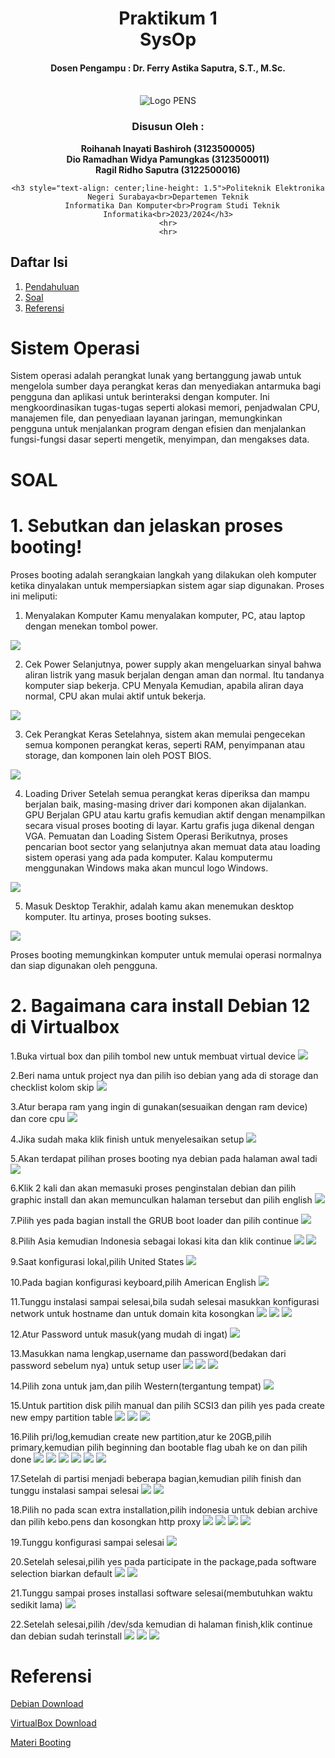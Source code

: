 <div align="center">
    <h1 style="text-align: center;font-weight: bold">Praktikum 1<br>SysOp</h1>
    <h4 style="text-align: center;">Dosen Pengampu : Dr. Ferry Astika Saputra, S.T., M.Sc.</h4>
  </div>
  <br />
  <div align="center">
    <img src="Logo_PENS.png" alt="Logo PENS">
    <h3 style="text-align: center;">Disusun Oleh : </h3>
    <p style="text-align: center;">
      <strong>Roihanah Inayati Bashiroh (3123500005)</strong><br>
      <strong>Dio Ramadhan Widya Pamungkas (3123500011)</strong><br>
      <strong>Ragil Ridho Saputra (3122500016)</strong>
    </p>
  
    <h3 style="text-align: center;line-height: 1.5">Politeknik Elektronika Negeri Surabaya<br>Departemen Teknik
      Informatika Dan Komputer<br>Program Studi Teknik Informatika<br>2023/2024</h3>
    <hr>
    <hr>
  </div>
  
  ## Daftar Isi
  1. [Pendahuluan](#sistem-operasi)
  2. [Soal](#soal)
  3. [Referensi](#referensi)
  
  
  # Sistem Operasi
  Sistem operasi adalah perangkat lunak yang bertanggung jawab untuk mengelola sumber daya perangkat keras dan menyediakan
  antarmuka bagi pengguna dan aplikasi untuk berinteraksi dengan komputer. Ini mengkoordinasikan tugas-tugas seperti
  alokasi memori, penjadwalan CPU, manajemen file, dan penyediaan layanan jaringan, memungkinkan pengguna untuk
  menjalankan program dengan efisien dan menjalankan fungsi-fungsi dasar seperti mengetik, menyimpan, dan mengakses data.
  
  # SOAL
  # 1. Sebutkan dan jelaskan proses booting!
  Proses booting adalah serangkaian langkah yang dilakukan oleh komputer ketika dinyalakan untuk mempersiapkan sistem agar
  siap digunakan. Proses ini meliputi:
  
  1. Menyalakan Komputer
  Kamu menyalakan komputer, PC, atau laptop dengan menekan tombol power.
  <img src="Screenshot (785).png">
  
  2. Cek Power
  Selanjutnya, power supply akan mengeluarkan sinyal bahwa aliran listrik yang masuk berjalan dengan aman dan normal. Itu
  tandanya komputer siap bekerja.
     CPU Menyala
  Kemudian, apabila aliran daya normal, CPU akan mulai aktif untuk bekerja.
  <img src="Screenshot (786).png">
  
  3. Cek Perangkat Keras
  Setelahnya, sistem akan memulai pengecekan semua komponen perangkat keras, seperti RAM, penyimpanan atau storage, dan
  komponen lain oleh POST BIOS.
  <img src="Screenshot (787).png">
  
  4. Loading Driver
  Setelah semua perangkat keras diperiksa dan mampu berjalan baik, masing-masing driver dari komponen akan dijalankan.
     GPU Berjalan
  GPU atau kartu grafis kemudian aktif dengan menampilkan secara visual proses booting di layar. Kartu grafis juga dikenal
  dengan VGA.
     Pemuatan dan Loading Sistem Operasi
  Berikutnya, proses pencarian boot sector yang selanjutnya akan memuat data atau loading sistem operasi yang ada pada
  komputer. Kalau komputermu menggunakan Windows maka akan muncul logo Windows.
  <img src="Screenshot (788).png">
  
  5. Masuk Desktop
  Terakhir, adalah kamu akan menemukan desktop komputer. Itu artinya, proses booting sukses.
  <img src="Screenshot (789).png">
  
  Proses booting memungkinkan komputer untuk memulai operasi normalnya dan siap digunakan oleh pengguna.
  
  # 2. Bagaimana cara install Debian 12 di Virtualbox
  
  1.Buka virtual box dan pilih tombol new untuk membuat virtual device
  <img src="picture1.png">
  
  2.Beri nama untuk project nya dan pilih iso debian yang ada di storage dan checklist kolom skip
  <img src="picture2.png">
  
  3.Atur berapa ram yang ingin di gunakan(sesuaikan dengan ram device) dan core cpu
  <img src="picture3.png">
  
  4.Jika sudah maka klik finish untuk menyelesaikan setup
  <img src="picture 4.png">
  
  5.Akan terdapat pilihan proses booting nya debian pada halaman awal tadi
  <img src="picture 5.png">
  
  6.Klik 2 kali dan akan memasuki proses penginstalan debian dan pilih graphic install dan akan memunculkan halaman
  tersebut dan pilih english
  <img src="picture 6.png">
  
  7.Pilih yes pada bagian install the GRUB boot loader dan pilih continue
  <img src="picture 7.png">
  
  8.Pilih Asia kemudian Indonesia sebagai lokasi kita dan klik continue
  <img src="picture 8.png">
  <img src="picture 9.png">
  
  9.Saat konfigurasi lokal,pilih United States
  <img src="picture 10.png">
  
  10.Pada bagian konfigurasi keyboard,pilih American English
  <img src="picture 11.png">
  
  11.Tunggu instalasi sampai selesai,bila sudah selesai masukkan konfigurasi network untuk hostname dan untuk domain kita
  kosongkan
  <img src="picture 12.png">
  <img src="picture 13.png">
  <img src="picture 14.png">
  
  12.Atur Password untuk masuk(yang mudah di ingat)
  <img src="picture 15.png">
  
  13.Masukkan nama lengkap,username dan password(bedakan dari password sebelum nya) untuk setup user
  <img src="picture 16.png">
  <img src="picture 17.png">
  <img src="picture 18.png">
  
  14.Pilih zona untuk jam,dan pilih Western(tergantung tempat)
  <img src="picture 19.png">
  
  15.Untuk partition disk pilih manual dan pilih SCSI3 dan pilih yes pada create new empy partition table
  <img src="picture 20.png">
  <img src="picture 21.png">
  <img src="picture 22.png">
  
  16.Pilih pri/log,kemudian create new partition,atur ke 20GB,pilih primary,kemudian pilih beginning dan bootable flag
  ubah ke on dan pilih done
  <img src="picture 23.png">
  <img src="picture 24.png">
  <img src="picture 25.png">
  <img src="picture 26.png">
  <img src="picture 27.png">
  <img src="picture 28.png">
  
  17.Setelah di partisi menjadi beberapa bagian,kemudian pilih finish dan tunggu instalasi sampai selesai
  <img src="picture 29.png">
  <img src="picture 30.png">
  
  18.Pilih no pada scan extra installation,pilih indonesia untuk debian archive dan pilih kebo.pens dan kosongkan http
  proxy
  <img src="picture 31.png">
  <img src="picture 32.png">
  <img src="picture 33.png">
  <img src="picture 34.png">
  
  19.Tunggu konfigurasi sampai selesai
  <img src="picture 35.png">
  
  20.Setelah selesai,pilih yes pada participate in the package,pada software selection biarkan default
  <img src="picture 36.png">
  <img src="picture 37.png">
  
  21.Tunggu sampai proses installasi software selesai(membutuhkan waktu sedikit lama)
  <img src="picture 38.png">
  
  22.Setelah selesai,pilih /dev/sda kemudian di halaman finish,klik continue dan debian sudah terinstall
  <img src="picture 39.png">
  <img src="picture 40.png">
  <img src="picture 41.png">
  
  # Referensi
  
  [Debian Download](https://www.debian.org/download)
  
  [VirtualBox Download](https://www.virtualbox.org/wiki/Downloads)
  
  [Materi Booting](https://inigadgets.com/mengenal-apa-itu-booting/)
